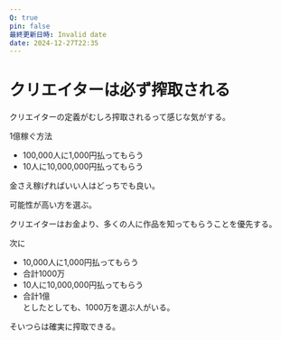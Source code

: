 ```yaml
---
Q: true
pin: false
最終更新日時: Invalid date
date: 2024-12-27T22:35
---
```

# クリエイターは必ず搾取される

クリエイターの定義がむしろ搾取されるって感じな気がする。

1億稼ぐ方法

- 100,000人に1,000円払ってもらう  
- 10人に10,000,000円払ってもらう  

金さえ稼げればいい人はどっちでも良い。

可能性が高い方を選ぶ。

クリエイターはお金より、多くの人に作品を知ってもらうことを優先する。

次に

- 10,000人に1,000円払ってもらう  
- 合計1000万  
- 10人に10,000,000円払ってもらう  
- 合計1億  
としたとしても、1000万を選ぶ人がいる。  

そいつらは確実に搾取できる。